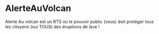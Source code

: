 # AlerteAuVolcan
Alerte Au volcan est un RTS où le pouvoir public (vous) doit protéger tous les citoyens (oui TOUS) des éruptions de lave !
